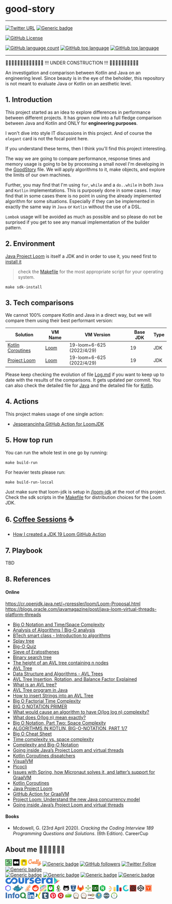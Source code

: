 # good-story

---

[![Twitter URL](https://img.shields.io/twitter/url?logoColor=blue&style=social&url=https%3A%2F%2Fimg.shields.io%2Ftwitter%2Furl%3Fstyle%3Dsocial)](https://twitter.com/intent/tweet?text=%20Checkout%20this%20%40github%20repo%20by%20%40joaofse%20%F0%9F%91%A8%F0%9F%8F%BD%E2%80%8D%F0%9F%92%BB%3A%20https%3A//github.com/jesperancinha/good-story)
[![Generic badge](https://img.shields.io/static/v1.svg?label=GitHub&message=Good%20Story%20🐉&color=informational)](https://github.com/jesperancinha/good-story)

[![GitHub License](https://img.shields.io/badge/license-Apache%20License%202.0-blue.svg?style=flat)](https://www.apache.org/licenses/LICENSE-2.0)

[![GitHub language count](https://img.shields.io/github/languages/count/jesperancinha/good-story.svg)](#)
[![GitHub top language](https://img.shields.io/github/languages/top/jesperancinha/good-story.svg)](#)
[![GitHub top language](https://img.shields.io/github/languages/code-size/jesperancinha/good-story.svg)](#)

---

🚧🚧🚧🚧🚧🚧🚧🚧🚧🚧🚧🚧🚧 !!! UNDER CONSTRUCTION !!! 🚧🚧🚧🚧🚧🚧🚧🚧🚧🚧

An investigation and comparison between Kotlin and Java on an engineering level. Since beauty is in the eye of the beholder, this repository is not meant to evaluate Java or Kotlin on an aesthetic level.

## 1.  Introduction

This project started as an idea to explore differences in performance between different projects. It has grown now into a full fledge comparison between Java and Kotlin and ONLY for <b>engineering purposes</b>.

I won't dive into style IT discussions in this project. And of course the `elegant` card is not the focal point here.

If you understand these terms, then I think you'll find this project interesting.

The way we are going to compare performance, response times and memory usage is going to be by processing a small novel I'm developing in the [GoodStory](https://jesperancinha.github.io/good-story/good.story/GoodStory.html) file. We will apply algorithms to it, make objects, and explore the limits of our own machines.

Further, you may find that I'm using `for`, `while` and a `do..while` in both `Java` and `Kotlin` implementations. This is purposely done in some cases. I may find that in some cases there is no point in using the already implemented algorithm for some situations. Especially if they can be implemented in exactly the same way in `Java` or `Kotlin` without the use of a DSL.

`Lombok` usage will be avoided as much as possible and so please do not be surprised if you get to see any manual implementation of the builder pattern.

## 2.  Environment

[Java Project Loom](https://wiki.openjdk.java.net/display/loom/Main) is itself a JDK and in order to use it, you need first to [install it](https://wiki.openjdk.java.net/display/loom/Main)

>check the [Makefile](./Makefile) for the most appropriate script for your operating system.

```shell
make sdk-install
```

## 3.  Tech comparisons

We cannot 100% compare Kotlin and Java in a direct way, but we will compare them using their best performant version:

| Solution                                                               | VM Name                           | VM Version                                                 | Base JDK | Type   |
|------------------------------------------------------------------------|-----------------------------------|------------------------------------------------------------|----------|--------|
| [Kotlin Coroutines](https://kotlinlang.org/docs/coroutines-guide.html) | [Loom](http://jdk.java.net/loom/) | 19-loom+6-625 (2022/4/29)                                  | 19       | JDK    |
| [Project Loom](https://wiki.openjdk.java.net/display/loom/Main)        | [Loom](http://jdk.java.net/loom/) | 19-loom+6-625 (2022/4/29)                                  | 19       | JDK    |

Please keep checking the evolution of file [Log.md](Log.md) if you want to keep up to date with the results of the comparisons. It gets updated per commit.
You can also check the detailed file for [Java](./dump/java/Log.md) and the detailed file for [Kotlin](./dump/kotlin/Log.md).

## 4.  Actions

This project makes usage of one single action: 

-   [Jesperancinha GitHub Action for LoomJDK](https://github.com/JEsperancinhaOrg/loom-action)

## 5.  How top run

You can run the whole test in one go by running:

```shell
make build-run
```

For heavier tests please run:

```shell
make build-run-loccal
```

Just make sure that loom-jdk is setup in [/loom-jdk](loom-jdk) at the root of this project. Check the sdk scripts in the [Makefile](./Makefile) for distribution choices for the Loom JDK.

## 6.  [Coffee Sessions](https://www.buymeacoffee.com/jesperancinha/posts) ☕️

-   [How I created a JDK 19 Loom GitHub Action](https://www.buymeacoffee.com/jesperancinha/how-i-created-jdk-19-loom-github-action)

## 7.  Playbook

TBD

## 8.  References


#### Online

https://cr.openjdk.java.net/~rpressler/loom/Loom-Proposal.html
https://blogs.oracle.com/javamagazine/post/java-loom-virtual-threads-platform-threads
-   [Big O Notation and Time/Space Complexity](https://medium.com/swlh/big-o-notation-and-time-space-complexity-1806936e6330)
-   [Analysis of Algorithms | Big-O analysis](https://www.geeksforgeeks.org/analysis-algorithms-big-o-analysis/)
-   [BTech smart class - Introduction to algorithms](http://www.btechsmartclass.com/data_structures/introduction-to-algorithms.html)
-   [Splay tree](https://en.wikipedia.org/wiki/Splay_tree)
-   [Big-O Quiz](https://bigoquiz.com/home)
-   [Sieve of Eratosthenes](https://en.wikipedia.org/wiki/Sieve_of_Eratosthenes)
-   [Binary search tree](https://en.wikipedia.org/wiki/Binary_search_tree)
-   [The height of an AVL tree containing n nodes](http://www.mathcs.emory.edu/~cheung/Courses/253/Syllabus/Trees/AVL-height.html)
-   [AVL Tree](https://www.programiz.com/dsa/avl-tree)
-   [Data Structure and Algorithms - AVL Trees](https://www.tutorialspoint.com/data_structures_algorithms/avl_tree_algorithm.htm)
-   [AVL Tree Insertion, Rotation, and Balance Factor Explained](https://www.freecodecamp.org/news/avl-tree-insertion-rotation-and-balance-factor/)
-   [What is an AVL tree?](https://www.educative.io/edpresso/what-is-an-avl-tree)
-   [AVL Tree program in Java](https://www.javatpoint.com/avl-tree-program-in-java)
-   [How to insert Strings into an AVL Tree](https://www.geeksforgeeks.org/how-to-insert-strings-into-an-avl-tree/)
-   [Big O Factorial Time Complexity](https://jarednielsen.com/big-o-factorial-time-complexity/)
-   [BIG O NOTATION PRIMER](https://www.topcoder.com/blog/big-o-notation-primer)
-   [What would cause an algorithm to have O(log log n) complexity?](https://stackoverflow.com/questions/16472012/what-would-cause-an-algorithm-to-have-olog-log-n-complexity)
-   [What does O(log n) mean exactly?](https://stackoverflow.com/questions/2307283/what-does-olog-n-mean-exactly/2307314#2307314)
-   [Big O Notation, Part Two: Space Complexity](https://careerkarma.com/blog/big-o-notation-space/)
-   [ALGORITHMS IN KOTLIN, BIG-O-NOTATION, PART 1/7](http://developerlife.com/2018/08/16/algorithms-in-kotlin-1/)
-   [Big O Cheat Sheet](https://www.bigocheatsheet.com/)
-   [Time complexity vs. space complexity](https://www.educative.io/edpresso/time-complexity-vs-space-complexity)
-   [Complexity and Big-O Notation](https://pages.cs.wisc.edu/~vernon/cs367/notes/3.COMPLEXITY.html)
-   [Going inside Java’s Project Loom and virtual threads](https://blogs.oracle.com/javamagazine/post/going-inside-javas-project-loom-and-virtual-threads)
-   [Kotlin Coroutines dispatchers](https://kt.academy/article/cc-dispatchers)
-   [VisualVM](https://visualvm.github.io/)
-   [Picocli](https://picocli.info/)
-   [Issues with Spring, how Micronaut solves it, and latter’s support for GraalVM](https://medium.com/dev-genius/micronaut-application-comparison-with-spring-boot-and-support-for-graalvm-d0fb0d933d55)
-   [Kotlin Coroutines](https://kotlinlang.org/docs/coroutines-guide.html)
-   [Java Project Loom](https://wiki.openjdk.java.net/display/loom/Main)
-   [GitHub Action for GraalVM](https://github.com/marketplace/actions/github-action-for-graalvm)
-   [Project Loom: Understand the new Java concurrency model](https://www.infoworld.com/article/3652596/project-loom-understand-the-new-java-concurrency-model.html)
-   [Going inside Java’s Project Loom and virtual threads](https://blogs.oracle.com/javamagazine/post/going-inside-javas-project-loom-and-virtual-threads)

#### Books

-   Mcdowell, G. (23rd April 2020). <i>Cracking the Coding Interview 189 Programming Questions and Solutions</i>. (6th Edition). CareerCup

## About me 👨🏽‍💻🚀🏳️‍🌈

[![alt text](https://raw.githubusercontent.com/jesperancinha/project-signer/master/project-signer-templates/icons-20/JEOrgLogo-20.png "João Esperancinha Homepage")](http://joaofilipesabinoesperancinha.nl)
[![alt text](https://raw.githubusercontent.com/jesperancinha/project-signer/master/project-signer-templates/icons-20/medium-20.png "Medium")](https://medium.com/@jofisaes)
[![alt text](https://raw.githubusercontent.com/jesperancinha/project-signer/master/project-signer-templates/icons-20/bmc-20.png "Buy me a Coffe")](https://www.buymeacoffee.com/jesperancinha)
[![alt text](https://raw.githubusercontent.com/jesperancinha/project-signer/master/project-signer-templates/icons-20/credly-20.png "Credly")](https://www.credly.com/users/joao-esperancinha)
[![Generic badge](https://img.shields.io/static/v1.svg?label=Homepage&message=joaofilipesabinoesperancinha.nl&color=6495ED "João Esperancinha Homepage")](https://joaofilipesabinoesperancinha.nl/)
[![GitHub followers](https://img.shields.io/github/followers/jesperancinha.svg?label=jesperancinha&style=social "GitHub")](https://github.com/jesperancinha)
[![Twitter Follow](https://img.shields.io/twitter/follow/joaofse?label=João%20Esperancinha&style=social "Twitter")](https://twitter.com/joaofse)
[![Generic badge](https://img.shields.io/static/v1.svg?label=GitHub&message=JEsperancinhaOrg&color=yellow "jesperancinha.org dependencies")](https://github.com/JEsperancinhaOrg)   
[![Generic badge](https://img.shields.io/static/v1.svg?label=Articles&message=Across%20The%20Web&color=purple)](https://github.com/jesperancinha/project-signer/blob/master/project-signer-templates/Articles.md)
[![Generic badge](https://img.shields.io/static/v1.svg?label=Webapp&message=Image%20Train%20Filters&color=6495ED)](http://itf.joaofilipesabinoesperancinha.nl/)
[![Generic badge](https://img.shields.io/static/v1.svg?label=All%20Badges&message=Badges&color=red "All badges")](https://joaofilipesabinoesperancinha.nl/badges)
[![Generic badge](https://img.shields.io/static/v1.svg?label=Status&message=Project%20Status&color=red "Project statuses")](https://github.com/jesperancinha/project-signer/blob/master/project-signer-quality/Build.md)
[![alt text](https://raw.githubusercontent.com/jesperancinha/project-signer/master/project-signer-templates/icons-20/coursera-20.png "Coursera")](https://www.coursera.org/user/da3ff90299fa9297e283ee8e65364ffb)
[![alt text](https://raw.githubusercontent.com/jesperancinha/project-signer/master/project-signer-templates/icons-20/google-apps-20.png "Google Apps")](https://play.google.com/store/apps/developer?id=Joao+Filipe+Sabino+Esperancinha)   
[![alt text](https://raw.githubusercontent.com/jesperancinha/project-signer/master/project-signer-templates/icons-20/sonatype-20.png "Sonatype Search Repos")](https://search.maven.org/search?q=org.jesperancinha)
[![alt text](https://raw.githubusercontent.com/jesperancinha/project-signer/master/project-signer-templates/icons-20/docker-20.png "Docker Images")](https://hub.docker.com/u/jesperancinha)
[![alt text](https://raw.githubusercontent.com/jesperancinha/project-signer/master/project-signer-templates/icons-20/stack-overflow-20.png)](https://stackoverflow.com/users/3702839/joao-esperancinha)
[![alt text](https://raw.githubusercontent.com/jesperancinha/project-signer/master/project-signer-templates/icons-20/reddit-20.png "Reddit")](https://www.reddit.com/user/jesperancinha/)
[![alt text](https://raw.githubusercontent.com/jesperancinha/project-signer/master/project-signer-templates/icons-20/devto-20.png "Dev To")](https://dev.to/jofisaes)
[![alt text](https://raw.githubusercontent.com/jesperancinha/project-signer/master/project-signer-templates/icons-20/hackernoon-20.jpeg "Hackernoon")](https://hackernoon.com/@jesperancinha)
[![alt text](https://raw.githubusercontent.com/jesperancinha/project-signer/master/project-signer-templates/icons-20/codeproject-20.png "Code Project")](https://www.codeproject.com/Members/jesperancinha)
[![alt text](https://raw.githubusercontent.com/jesperancinha/project-signer/master/project-signer-templates/icons-20/github-20.png "GitHub")](https://github.com/jesperancinha)
[![alt text](https://raw.githubusercontent.com/jesperancinha/project-signer/master/project-signer-templates/icons-20/bitbucket-20.png "BitBucket")](https://bitbucket.org/jesperancinha)
[![alt text](https://raw.githubusercontent.com/jesperancinha/project-signer/master/project-signer-templates/icons-20/gitlab-20.png "GitLab")](https://gitlab.com/jesperancinha)
[![alt text](https://raw.githubusercontent.com/jesperancinha/project-signer/master/project-signer-templates/icons-20/bintray-20.png "BinTray")](https://bintray.com/jesperancinha)
[![alt text](https://raw.githubusercontent.com/jesperancinha/project-signer/master/project-signer-templates/icons-20/free-code-camp-20.jpg "FreeCodeCamp")](https://www.freecodecamp.org/jofisaes)
[![alt text](https://raw.githubusercontent.com/jesperancinha/project-signer/master/project-signer-templates/icons-20/hackerrank-20.png "HackerRank")](https://www.hackerrank.com/jofisaes)
[![alt text](https://raw.githubusercontent.com/jesperancinha/project-signer/master/project-signer-templates/icons-20/leet-code-20.png "LeetCode")](https://leetcode.com/jofisaes)
[![alt text](https://raw.githubusercontent.com/jesperancinha/project-signer/master/project-signer-templates/icons-20/codeforces-20.png "Code Forces")](https://codeforces.com/profile/jesperancinha)
[![alt text](https://raw.githubusercontent.com/jesperancinha/project-signer/master/project-signer-templates/icons-20/codebyte-20.png "Codebyte")](https://coderbyte.com/profile/jesperancinha)
[![alt text](https://raw.githubusercontent.com/jesperancinha/project-signer/master/project-signer-templates/icons-20/codewars-20.png "CodeWars")](https://www.codewars.com/users/jesperancinha)
[![alt text](https://raw.githubusercontent.com/jesperancinha/project-signer/master/project-signer-templates/icons-20/codepen-20.png "Code Pen")](https://codepen.io/jesperancinha)
[![alt text](https://raw.githubusercontent.com/jesperancinha/project-signer/master/project-signer-templates/icons-20/hacker-news-20.png "Hacker News")](https://news.ycombinator.com/user?id=jesperancinha)
[![alt text](https://raw.githubusercontent.com/jesperancinha/project-signer/master/project-signer-templates/icons-20/infoq-20.png "InfoQ")](https://www.infoq.com/profile/Joao-Esperancinha.2/)
[![alt text](https://raw.githubusercontent.com/jesperancinha/project-signer/master/project-signer-templates/icons-20/linkedin-20.png "LinkedIn")](https://www.linkedin.com/in/joaoesperancinha/)
[![alt text](https://raw.githubusercontent.com/jesperancinha/project-signer/master/project-signer-templates/icons-20/xing-20.png "Xing")](https://www.xing.com/profile/Joao_Esperancinha/cv)
[![alt text](https://raw.githubusercontent.com/jesperancinha/project-signer/master/project-signer-templates/icons-20/tumblr-20.png "Tumblr")](https://jofisaes.tumblr.com/)
[![alt text](https://raw.githubusercontent.com/jesperancinha/project-signer/master/project-signer-templates/icons-20/pinterest-20.png "Pinterest")](https://nl.pinterest.com/jesperancinha/)
[![alt text](https://raw.githubusercontent.com/jesperancinha/project-signer/master/project-signer-templates/icons-20/quora-20.png "Quora")](https://nl.quora.com/profile/Jo%C3%A3o-Esperancinha)
[![VMware Spring Professional 2021](https://raw.githubusercontent.com/jesperancinha/project-signer/master/project-signer-templates/badges/vmware-spring-professional-2021-20.png "VMware Spring Professional 2021")](https://www.credly.com/badges/762fa7a4-9cf4-417d-bd29-7e072d74cdb7)
[![Oracle Certified Professional, JEE 7 Developer](https://raw.githubusercontent.com/jesperancinha/project-signer/master/project-signer-templates/badges/oracle-certified-professional-java-ee-7-application-developer-20.png "Oracle Certified Professional, JEE7 Developer")](https://www.credly.com/badges/27a14e06-f591-4105-91ca-8c3215ef39a2)
[![Oracle Certified Professional, Java SE 11 Programmer](https://raw.githubusercontent.com/jesperancinha/project-signer/master/project-signer-templates/badges/oracle-certified-professional-java-se-11-developer-20.png "Oracle Certified Professional, Java SE 11 Programmer")](https://www.credly.com/badges/87609d8e-27c5-45c9-9e42-60a5e9283280)
[![IBM Cybersecurity Analyst Professional](https://raw.githubusercontent.com/jesperancinha/project-signer/master/project-signer-templates/badges/ibm-cybersecurity-analyst-professional-certificate-20.png "IBM Cybersecurity Analyst Professional")](https://www.credly.com/badges/ad1f4abe-3dfa-4a8c-b3c7-bae4669ad8ce)
[![Certified Advanced JavaScript Developer](https://raw.githubusercontent.com/jesperancinha/project-signer/master/project-signer-templates/badges/cancanit-badge-1462-20.png "Certified Advanced JavaScript Developer")](https://cancanit.com/certified/1462/)
[![Certified Neo4j Professional](https://raw.githubusercontent.com/jesperancinha/project-signer/master/project-signer-templates/badges/professional_neo4j_developer-20.png "Certified Neo4j Professional")](https://graphacademy.neo4j.com/certificates/c279afd7c3988bd727f8b3acb44b87f7504f940aac952495ff827dbfcac024fb.pdf)
[![Deep Learning](https://raw.githubusercontent.com/jesperancinha/project-signer/master/project-signer-templates/badges/deep-learning-20.png "Deep Learning")](https://www.credly.com/badges/8d27e38c-869d-4815-8df3-13762c642d64)
